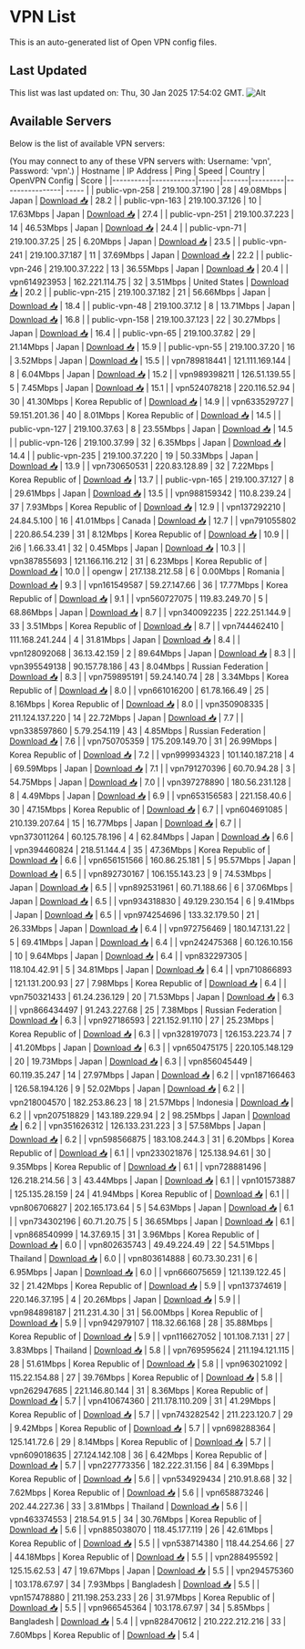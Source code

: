 # VPN List

This is an auto-generated list of Open VPN config files.

## Last Updated

This list was last updated on: Thu, 30 Jan 2025 17:54:02 GMT.
![Alt](https://repobeats.axiom.co/api/embed/186b98318ef1479477931607c1ad7d823f12451f.svg "Repobeats analytics image")

## Available Servers

Below is the list of available VPN servers:

(You may connect to any of these VPN servers with: Username: 'vpn', Password: 'vpn'.)
| Hostname | IP Address | Ping | Speed | Country | OpenVPN Config | Score |
|----------|------------|------|-------|---------|----------------| ----- |
| public-vpn-258 | 219.100.37.190 | 28 | 49.08Mbps | Japan | [Download 📥](./configs/server_0_JP.ovpn) | 28.2 |
| public-vpn-163 | 219.100.37.126 | 10 | 17.63Mbps | Japan | [Download 📥](./configs/server_1_JP.ovpn) | 27.4 |
| public-vpn-251 | 219.100.37.223 | 14 | 46.53Mbps | Japan | [Download 📥](./configs/server_2_JP.ovpn) | 24.4 |
| public-vpn-71 | 219.100.37.25 | 25 | 6.20Mbps | Japan | [Download 📥](./configs/server_3_JP.ovpn) | 23.5 |
| public-vpn-241 | 219.100.37.187 | 11 | 37.69Mbps | Japan | [Download 📥](./configs/server_4_JP.ovpn) | 22.2 |
| public-vpn-246 | 219.100.37.222 | 13 | 36.55Mbps | Japan | [Download 📥](./configs/server_5_JP.ovpn) | 20.4 |
| vpn614923953 | 162.221.114.75 | 32 | 3.51Mbps | United States | [Download 📥](./configs/server_6_US.ovpn) | 20.2 |
| public-vpn-215 | 219.100.37.182 | 21 | 56.66Mbps | Japan | [Download 📥](./configs/server_7_JP.ovpn) | 18.4 |
| public-vpn-48 | 219.100.37.12 | 8 | 13.71Mbps | Japan | [Download 📥](./configs/server_8_JP.ovpn) | 16.8 |
| public-vpn-158 | 219.100.37.123 | 22 | 30.27Mbps | Japan | [Download 📥](./configs/server_9_JP.ovpn) | 16.4 |
| public-vpn-65 | 219.100.37.82 | 29 | 21.14Mbps | Japan | [Download 📥](./configs/server_10_JP.ovpn) | 15.9 |
| public-vpn-55 | 219.100.37.20 | 16 | 3.52Mbps | Japan | [Download 📥](./configs/server_11_JP.ovpn) | 15.5 |
| vpn789818441 | 121.111.169.144 | 8 | 6.04Mbps | Japan | [Download 📥](./configs/server_12_JP.ovpn) | 15.2 |
| vpn989398211 | 126.51.139.55 | 5 | 7.45Mbps | Japan | [Download 📥](./configs/server_13_JP.ovpn) | 15.1 |
| vpn524078218 | 220.116.52.94 | 30 | 41.30Mbps | Korea Republic of | [Download 📥](./configs/server_14_KR.ovpn) | 14.9 |
| vpn633529727 | 59.151.201.36 | 40 | 8.01Mbps | Korea Republic of | [Download 📥](./configs/server_15_KR.ovpn) | 14.5 |
| public-vpn-127 | 219.100.37.63 | 8 | 23.55Mbps | Japan | [Download 📥](./configs/server_16_JP.ovpn) | 14.5 |
| public-vpn-126 | 219.100.37.99 | 32 | 6.35Mbps | Japan | [Download 📥](./configs/server_17_JP.ovpn) | 14.4 |
| public-vpn-235 | 219.100.37.220 | 19 | 50.33Mbps | Japan | [Download 📥](./configs/server_18_JP.ovpn) | 13.9 |
| vpn730650531 | 220.83.128.89 | 32 | 7.22Mbps | Korea Republic of | [Download 📥](./configs/server_19_KR.ovpn) | 13.7 |
| public-vpn-165 | 219.100.37.127 | 8 | 29.61Mbps | Japan | [Download 📥](./configs/server_20_JP.ovpn) | 13.5 |
| vpn988159342 | 110.8.239.24 | 37 | 7.93Mbps | Korea Republic of | [Download 📥](./configs/server_21_KR.ovpn) | 12.9 |
| vpn137292210 | 24.84.5.100 | 16 | 41.01Mbps | Canada | [Download 📥](./configs/server_22_CA.ovpn) | 12.7 |
| vpn791055802 | 220.86.54.239 | 31 | 8.12Mbps | Korea Republic of | [Download 📥](./configs/server_23_KR.ovpn) | 10.9 |
| 2i6 | 1.66.33.41 | 32 | 0.45Mbps | Japan | [Download 📥](./configs/server_24_JP.ovpn) | 10.3 |
| vpn387855693 | 121.166.116.212 | 31 | 6.23Mbps | Korea Republic of | [Download 📥](./configs/server_25_KR.ovpn) | 10.0 |
| opengw | 217.138.212.58 | 6 | 0.00Mbps | Romania | [Download 📥](./configs/server_26_RO.ovpn) | 9.3 |
| vpn161549587 | 59.27.147.66 | 36 | 17.77Mbps | Korea Republic of | [Download 📥](./configs/server_27_KR.ovpn) | 9.1 |
| vpn560727075 | 119.83.249.70 | 5 | 68.86Mbps | Japan | [Download 📥](./configs/server_28_JP.ovpn) | 8.7 |
| vpn340092235 | 222.251.144.9 | 33 | 3.51Mbps | Korea Republic of | [Download 📥](./configs/server_29_KR.ovpn) | 8.7 |
| vpn744462410 | 111.168.241.244 | 4 | 31.81Mbps | Japan | [Download 📥](./configs/server_30_JP.ovpn) | 8.4 |
| vpn128092068 | 36.13.42.159 | 2 | 89.64Mbps | Japan | [Download 📥](./configs/server_31_JP.ovpn) | 8.3 |
| vpn395549138 | 90.157.78.186 | 43 | 8.04Mbps | Russian Federation | [Download 📥](./configs/server_32_RU.ovpn) | 8.3 |
| vpn759895191 | 59.24.140.74 | 28 | 3.34Mbps | Korea Republic of | [Download 📥](./configs/server_33_KR.ovpn) | 8.0 |
| vpn661016200 | 61.78.166.49 | 25 | 8.16Mbps | Korea Republic of | [Download 📥](./configs/server_34_KR.ovpn) | 8.0 |
| vpn350908335 | 211.124.137.220 | 14 | 22.72Mbps | Japan | [Download 📥](./configs/server_35_JP.ovpn) | 7.7 |
| vpn338597860 | 5.79.254.119 | 43 | 4.85Mbps | Russian Federation | [Download 📥](./configs/server_36_RU.ovpn) | 7.6 |
| vpn750705359 | 175.209.149.70 | 31 | 26.99Mbps | Korea Republic of | [Download 📥](./configs/server_37_KR.ovpn) | 7.2 |
| vpn999934323 | 101.140.187.218 | 4 | 69.59Mbps | Japan | [Download 📥](./configs/server_38_JP.ovpn) | 7.1 |
| vpn791270396 | 60.70.94.28 | 3 | 54.75Mbps | Japan | [Download 📥](./configs/server_39_JP.ovpn) | 7.0 |
| vpn397278890 | 180.56.231.128 | 8 | 4.49Mbps | Japan | [Download 📥](./configs/server_40_JP.ovpn) | 6.9 |
| vpn653156583 | 221.158.40.6 | 30 | 47.15Mbps | Korea Republic of | [Download 📥](./configs/server_41_KR.ovpn) | 6.7 |
| vpn604691085 | 210.139.207.64 | 15 | 16.77Mbps | Japan | [Download 📥](./configs/server_42_JP.ovpn) | 6.7 |
| vpn373011264 | 60.125.78.196 | 4 | 62.84Mbps | Japan | [Download 📥](./configs/server_43_JP.ovpn) | 6.6 |
| vpn394460824 | 218.51.144.4 | 35 | 47.36Mbps | Korea Republic of | [Download 📥](./configs/server_44_KR.ovpn) | 6.6 |
| vpn656151566 | 160.86.25.181 | 5 | 95.57Mbps | Japan | [Download 📥](./configs/server_45_JP.ovpn) | 6.5 |
| vpn892730167 | 106.155.143.23 | 9 | 74.53Mbps | Japan | [Download 📥](./configs/server_46_JP.ovpn) | 6.5 |
| vpn892531961 | 60.71.188.66 | 6 | 37.06Mbps | Japan | [Download 📥](./configs/server_47_JP.ovpn) | 6.5 |
| vpn934318830 | 49.129.230.154 | 6 | 9.41Mbps | Japan | [Download 📥](./configs/server_48_JP.ovpn) | 6.5 |
| vpn974254696 | 133.32.179.50 | 21 | 26.33Mbps | Japan | [Download 📥](./configs/server_49_JP.ovpn) | 6.4 |
| vpn972756469 | 180.147.131.22 | 5 | 69.41Mbps | Japan | [Download 📥](./configs/server_50_JP.ovpn) | 6.4 |
| vpn242475368 | 60.126.10.156 | 10 | 9.64Mbps | Japan | [Download 📥](./configs/server_51_JP.ovpn) | 6.4 |
| vpn832297305 | 118.104.42.91 | 5 | 34.81Mbps | Japan | [Download 📥](./configs/server_52_JP.ovpn) | 6.4 |
| vpn710866893 | 121.131.200.93 | 27 | 7.98Mbps | Korea Republic of | [Download 📥](./configs/server_53_KR.ovpn) | 6.4 |
| vpn750321433 | 61.24.236.129 | 20 | 71.53Mbps | Japan | [Download 📥](./configs/server_54_JP.ovpn) | 6.3 |
| vpn866434497 | 91.243.227.68 | 25 | 7.38Mbps | Russian Federation | [Download 📥](./configs/server_55_RU.ovpn) | 6.3 |
| vpn927186593 | 221.152.91.110 | 27 | 25.23Mbps | Korea Republic of | [Download 📥](./configs/server_56_KR.ovpn) | 6.3 |
| vpn328197073 | 126.153.223.74 | 7 | 41.20Mbps | Japan | [Download 📥](./configs/server_57_JP.ovpn) | 6.3 |
| vpn650475175 | 220.105.148.129 | 20 | 19.73Mbps | Japan | [Download 📥](./configs/server_58_JP.ovpn) | 6.3 |
| vpn856045449 | 60.119.35.247 | 14 | 27.97Mbps | Japan | [Download 📥](./configs/server_59_JP.ovpn) | 6.2 |
| vpn187166463 | 126.58.194.126 | 9 | 52.02Mbps | Japan | [Download 📥](./configs/server_60_JP.ovpn) | 6.2 |
| vpn218004570 | 182.253.86.23 | 18 | 21.57Mbps | Indonesia | [Download 📥](./configs/server_61_ID.ovpn) | 6.2 |
| vpn207518829 | 143.189.229.94 | 2 | 98.25Mbps | Japan | [Download 📥](./configs/server_62_JP.ovpn) | 6.2 |
| vpn351626312 | 126.133.231.223 | 3 | 57.58Mbps | Japan | [Download 📥](./configs/server_63_JP.ovpn) | 6.2 |
| vpn598566875 | 183.108.244.3 | 31 | 6.20Mbps | Korea Republic of | [Download 📥](./configs/server_64_KR.ovpn) | 6.1 |
| vpn233021876 | 125.138.94.61 | 30 | 9.35Mbps | Korea Republic of | [Download 📥](./configs/server_65_KR.ovpn) | 6.1 |
| vpn728881496 | 126.218.214.56 | 3 | 43.44Mbps | Japan | [Download 📥](./configs/server_66_JP.ovpn) | 6.1 |
| vpn101573887 | 125.135.28.159 | 24 | 41.94Mbps | Korea Republic of | [Download 📥](./configs/server_67_KR.ovpn) | 6.1 |
| vpn806706827 | 202.165.173.64 | 5 | 54.63Mbps | Japan | [Download 📥](./configs/server_68_JP.ovpn) | 6.1 |
| vpn734302196 | 60.71.20.75 | 5 | 36.65Mbps | Japan | [Download 📥](./configs/server_69_JP.ovpn) | 6.1 |
| vpn868540999 | 14.37.69.15 | 31 | 3.96Mbps | Korea Republic of | [Download 📥](./configs/server_70_KR.ovpn) | 6.0 |
| vpn802635743 | 49.49.224.49 | 22 | 54.51Mbps | Thailand | [Download 📥](./configs/server_71_TH.ovpn) | 6.0 |
| vpn803614888 | 60.73.30.231 | 6 | 6.95Mbps | Japan | [Download 📥](./configs/server_72_JP.ovpn) | 6.0 |
| vpn666075659 | 121.139.122.45 | 32 | 21.42Mbps | Korea Republic of | [Download 📥](./configs/server_73_KR.ovpn) | 5.9 |
| vpn137374619 | 220.146.37.195 | 4 | 20.26Mbps | Japan | [Download 📥](./configs/server_74_JP.ovpn) | 5.9 |
| vpn984898187 | 211.231.4.30 | 31 | 56.00Mbps | Korea Republic of | [Download 📥](./configs/server_75_KR.ovpn) | 5.9 |
| vpn942979107 | 118.32.66.168 | 28 | 35.88Mbps | Korea Republic of | [Download 📥](./configs/server_76_KR.ovpn) | 5.9 |
| vpn116627052 | 101.108.7.131 | 27 | 3.83Mbps | Thailand | [Download 📥](./configs/server_77_TH.ovpn) | 5.8 |
| vpn769595624 | 211.194.121.115 | 28 | 51.61Mbps | Korea Republic of | [Download 📥](./configs/server_78_KR.ovpn) | 5.8 |
| vpn963021092 | 115.22.154.88 | 27 | 39.76Mbps | Korea Republic of | [Download 📥](./configs/server_79_KR.ovpn) | 5.8 |
| vpn262947685 | 221.146.80.144 | 31 | 8.36Mbps | Korea Republic of | [Download 📥](./configs/server_80_KR.ovpn) | 5.7 |
| vpn410674360 | 211.178.110.209 | 31 | 41.29Mbps | Korea Republic of | [Download 📥](./configs/server_81_KR.ovpn) | 5.7 |
| vpn743282542 | 211.223.120.7 | 29 | 9.42Mbps | Korea Republic of | [Download 📥](./configs/server_82_KR.ovpn) | 5.7 |
| vpn698288364 | 125.141.72.6 | 29 | 8.14Mbps | Korea Republic of | [Download 📥](./configs/server_83_KR.ovpn) | 5.7 |
| vpn609018635 | 27.124.142.108 | 36 | 6.42Mbps | Korea Republic of | [Download 📥](./configs/server_84_KR.ovpn) | 5.7 |
| vpn227773356 | 182.222.31.156 | 84 | 6.39Mbps | Korea Republic of | [Download 📥](./configs/server_85_KR.ovpn) | 5.6 |
| vpn534929434 | 210.91.8.68 | 32 | 7.62Mbps | Korea Republic of | [Download 📥](./configs/server_86_KR.ovpn) | 5.6 |
| vpn658873246 | 202.44.227.36 | 33 | 3.81Mbps | Thailand | [Download 📥](./configs/server_87_TH.ovpn) | 5.6 |
| vpn463374553 | 218.54.91.5 | 34 | 30.76Mbps | Korea Republic of | [Download 📥](./configs/server_88_KR.ovpn) | 5.6 |
| vpn885038070 | 118.45.177.119 | 26 | 42.61Mbps | Korea Republic of | [Download 📥](./configs/server_89_KR.ovpn) | 5.5 |
| vpn538714380 | 118.44.254.66 | 27 | 44.18Mbps | Korea Republic of | [Download 📥](./configs/server_90_KR.ovpn) | 5.5 |
| vpn288495592 | 125.15.62.53 | 47 | 19.67Mbps | Japan | [Download 📥](./configs/server_91_JP.ovpn) | 5.5 |
| vpn294575360 | 103.178.67.97 | 34 | 7.93Mbps | Bangladesh | [Download 📥](./configs/server_92_BD.ovpn) | 5.5 |
| vpn157478880 | 211.198.253.233 | 26 | 31.97Mbps | Korea Republic of | [Download 📥](./configs/server_93_KR.ovpn) | 5.5 |
| vpn966545364 | 103.178.67.97 | 34 | 5.85Mbps | Bangladesh | [Download 📥](./configs/server_94_BD.ovpn) | 5.4 |
| vpn828470612 | 210.222.212.216 | 33 | 7.60Mbps | Korea Republic of | [Download 📥](./configs/server_95_KR.ovpn) | 5.4 |
